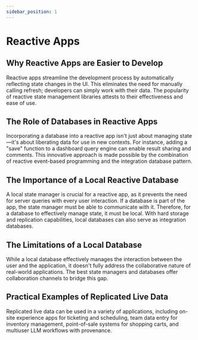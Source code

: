 ```yaml
---
sidebar_position: 1
---
```


# Reactive Apps

<!-- Figures:
Reactive App Workflow: A flowchart showing the process of developing a reactive app, highlighting the ease of development.
Local vs Remote Database: A comparison diagram showing the benefits of having a reactive database local versus remote.
Integration Database: A diagram showing how a reactive app with hard storage and replication can be used as an integration database. -->

## Why Reactive Apps are Easier to Develop

Reactive apps streamline the development process by automatically reflecting state changes in the UI.
This eliminates the need for manually calling refresh; developers can simply work with their data.
The popularity of reactive state management libraries attests to their effectiveness and ease of use.

## The Role of Databases in Reactive Apps

Incorporating a database into a reactive app isn't just about managing state—it's about liberating data for use in new contexts.
For instance, adding a "save" function to a dashboard query engine can enable result sharing and comments.
This innovative approach is made possible by the combination of reactive event-based programming and the integration database pattern.

## The Importance of a Local Reactive Database

A local state manager is crucial for a reactive app, as it prevents the need for server queries with every user interaction.
If a database is part of the app, the state manager must be able to communicate with it.
Therefore, for a database to effectively manage state, it must be local.
With hard storage and replication capabilities, local databases can also serve as integration databases.

## The Limitations of a Local Database

While a local database effectively manages the interaction between the user and the application, it doesn't fully address the collaborative nature of real-world applications.
The best state managers and databases offer collaboration channels to bridge this gap.

## Practical Examples of Replicated Live Data

Replicated live data can be used in a variety of applications, including on-site experience apps for ticketing and scheduling, team data entry for inventory management, point-of-sale systems for shopping carts, and multiuser LLM workflows with provenance.
